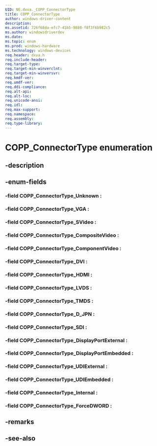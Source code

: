 ```yaml
---
UID: NE.dxva._COPP_ConnectorType
title: COPP_ConnectorType
author: windows-driver-content
description: 
ms.assetid: 726f68da-efc7-41b5-9880-f8f3f6b982c5
ms.author: windowsdriverdev
ms.date: 
ms.topic: enum
ms.prod: windows-hardware
ms.technology: windows-devices
req.header: dxva.h
req.include-header:
req.target-type:
req.target-min-winverclnt:
req.target-min-winversvr:
req.kmdf-ver:
req.umdf-ver:
req.ddi-compliance:
req.alt-api:
req.alt-loc:
req.unicode-ansi:
req.idl:
req.max-support:
req.namespace:
req.assembly:
req.type-library:
---
```


# COPP_ConnectorType enumeration

## -description



## -enum-fields

### -field COPP_ConnectorType_Unknown : 
### -field COPP_ConnectorType_VGA : 
### -field COPP_ConnectorType_SVideo : 
### -field COPP_ConnectorType_CompositeVideo : 
### -field COPP_ConnectorType_ComponentVideo : 
### -field COPP_ConnectorType_DVI : 
### -field COPP_ConnectorType_HDMI : 
### -field COPP_ConnectorType_LVDS : 
### -field COPP_ConnectorType_TMDS : 
### -field COPP_ConnectorType_D_JPN : 
### -field COPP_ConnectorType_SDI : 
### -field COPP_ConnectorType_DisplayPortExternal : 
### -field COPP_ConnectorType_DisplayPortEmbedded : 
### -field COPP_ConnectorType_UDIExternal : 
### -field COPP_ConnectorType_UDIEmbedded : 
### -field COPP_ConnectorType_Internal : 
### -field COPP_ConnectorType_ForceDWORD : 

## -remarks

## -see-also